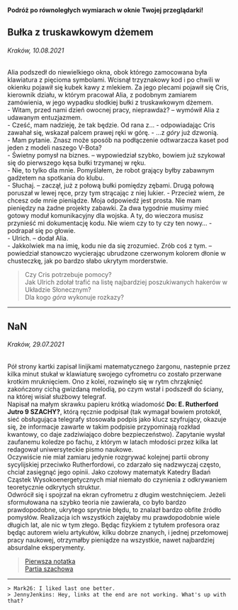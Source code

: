 #### Podróż po równoległych wymiarach w oknie Twojej przeglądarki!

## Bułka z truskawkowym dżemem
###### Kraków, 10.08.2021
Alia podszedł do niewielkiego okna, obok którego zamocowana była klawiatura z pięcioma symbolami. Wcisnął trzyznakowy kod i po chwili w okienku pojawił się kubek kawy z mlekiem. Za jego plecami pojawił się Cris, kierownik działu, w którym pracował Alia, z podobnym zamiarem zamówienia, w jego wypadku słodkiej bułki z truskawkowym dżemem.\
\- Witam, przed nami dzień owocnej pracy, nieprawdaż? – wymówił Alia z udawanym entuzjazmem.\
\- Cześć, mam nadzieję, że tak będzie. Od rana z… - odpowiadając Cris zawahał się, wskazał palcem prawej ręki w górę. - …z _góry_ już dzwonią.\
\- Mam pytanie. Znasz może sposób na podłączenie odtwarzacza kaset pod jeden z  modeli naszego V-Bota?\
\- Świetny pomysł na biznes. – wypowiedział szybko, bowiem już szykował się do pierwszego kęsa bułki trzymanej w ręku.\
\- Nie, to tylko dla mnie. Pomyślałem, że robot grający byłby zabawnym gadżetem na spotkania do klubu.\
\- Słuchaj. – zaczął, już z połową bułki pomiędzy zębami. Drugą połową poruszał w lewej ręce, przy tym strącając z niej lukier. -  Przecież wiem, że chcesz ode mnie pieniądze. Moja odpowiedź jest prosta. Nie mam pieniędzy na żadne projekty zabawki. Za dwa tygodnie musimy mieć gotowy moduł komunikacyjny dla wojska. A ty, do wieczora musisz przynieść mi dokumentację kodu. Nie wiem czy to ty czy ten nowy… - podrapał się po głowie.\
\- Ulrich. – dodał Alia.\
\- Jakkolwiek ma na imię, kodu nie da się zrozumieć. Zrób coś z tym. – powiedział stanowczo wycierając ubrudzone czerwonym kolorem dłonie w chusteczkę, jak po bardzo słabo ukrytym morderstwie.

> Czy Cris potrzebuje pomocy?\
> Jak Ulrich zdołał trafić na listę najbardziej poszukiwanych hakerów w Układzie Słonecznym?\
> Dla kogo _góra_ wykonuje rozkazy?

* * *
## NaN
###### Kraków, 29.07.2021
Pół strony kartki zapisał linijkami matematycznego żargonu, nastepnie przez kilka minut stukał w klawiaturę swojego cyfrometru co zostało przerwane krotkim mruknięciem. Ono z kolei, rozwinęło się w rytm chrząknięć zakończony cichą gwizdaną melodią, po czym wstał i podszedł do ściany, na której wisiał służbowy telegraf.\
Napisał na małym skrawku papieru krótką wiadomość **Do: E. Rutherford Jutro 9 SZACHY?**, którą ręcznie podpisał (tak wymagał bowiem protokół, sieć obsługująca telegrafy stosowała podpis jako klucz szyfrujący, okazuje się, że informacje zawarte w takim podpisie przypominają rozkład kwantowy, co daje zadziwiająco dobre bezpieczeństwo). Zapytanie wysłał zaufanemu koledze po fachu, z którym w latach młodości przez kilka lat redagował uniwersyteckie pismo naukowe.\
Oczywiście nie miał zamiaru jedynie rozgrywać kolejnej partii obrony sycylijskiej przeciwko Rutherfordowi, co zdarzało się nadzwyczaj często, chciał zasięgnąć jego opinii. Jako czołowy matematyk Katedry Badań Cząstek Wysokoenergetycznych  miał niemało do czynienia z odkrywaniem teoretycznie odkrytych struktur.\
Odwrócił się i spojrzał na ekran cyfrometru z długim westchnięciem. Jeżeli sformułowana na szybko teoria nie zawierała, co było bardzo prawdopodobne, ukrytego sprytnie błędu, to znalazł bardzo obfite źródło pomysłów. Realizacja ich wszystkich zajęłaby mu prawdopodobnie wiele długich lat, ale nic w tym złego. Będąc fizykiem z tytułem profesora oraz będąc autorem wielu artykułów, kilku dobrze znanych, i jednej przełomowej pracy naukowej, otrzymałby pieniądze na wszystkie, nawet najbardziej absurdalne eksperymenty.

> [Pierwsza notatka]()\
> [Partia szachowa](/szachyNaN.md)

***
```
> Mark26: I liked last one better.
> JennyJenkins: Hey, links at the end are not working. What's up with that?
```

